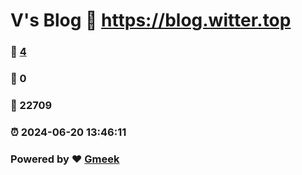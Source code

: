 # V's Blog :link: https://blog.witter.top 
### :page_facing_up: [4](https://blog.witter.top/tag.html) 
### :speech_balloon: 0 
### :hibiscus: 22709 
### :alarm_clock: 2024-06-20 13:46:11 
### Powered by :heart: [Gmeek](https://github.com/Meekdai/Gmeek)
